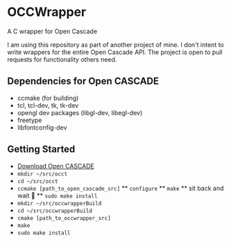 # OCCWrapper
A C  wrapper for Open Cascade

I am using this repository as part of another project of mine. I don't intent to write wrappers for the entire Open Cascade API. The project is open to pull requests for functionality others need.

## Dependencies for Open CASCADE
* ccmake (for building)
* tcl, tcl-dev, tk, tk-dev
* opengl dev packages (libgl-dev, libegl-dev)
* freetype
* libfontconfig-dev

## Getting Started
* [Download Open CASCADE](https://dev.opencascade.org/release)
* `mkdir ~/src/occt`
* `cd ~/src/occt`
* `ccmake [path_to_open_cascade_src]`
** `configure`
** `make`
** sit back and wait :beer:
** `sudo make install`
* `mkdir ~/src/occwrapperBuild`
* `cd ~/src/occwrapperBuild`
* `cmake [path_to_occwrapper_src]`
* `make`
* `sudo make install`
